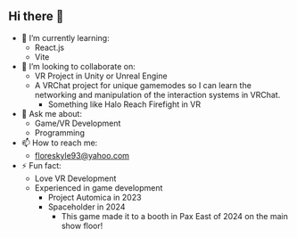 ## Hi there 👋

- 🌱 I’m currently learning:
    - React.js
    - Vite
- 👯 I’m looking to collaborate on:
    - VR Project in Unity or Unreal Engine
    - A VRChat project for unique gamemodes so I can learn the networking and manipulation of the interaction systems in VRChat.
        - Something like Halo Reach Firefight in VR
- 💬 Ask me about:
    - Game/VR Development
    - Programming
- 📫 How to reach me:
    - floreskyle93@yahoo.com
- ⚡ Fun fact:
    - Love VR Development
    - Experienced in game development
        - Project Automica in 2023
        - Spaceholder in 2024
            - This game made it to a booth in Pax East of 2024 on the main show floor!

<!--
**PR55/PR55** is a ✨ _special_ ✨ repository because its `README.md` (this file) appears on your GitHub profile.

Here are some ideas to get you started:

- 🔭 I’m currently working on ...
- 🌱 I’m currently learning ...
- 👯 I’m looking to collaborate on ...
- 🤔 I’m looking for help with ...
- 💬 Ask me about ...
- 📫 How to reach me: ...
- 😄 Pronouns: ...
- ⚡ Fun fact: ...
-->
